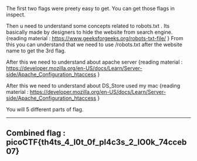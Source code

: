 The first two flags were preety easy to get.
You can get those flags in inspect.

Then u need to understand some concepts related to robots.txt .
Its basically made by designers to hide the website from search engine.
{reading material : https://www.geeksforgeeks.org/robots-txt-file/ } 
From this you can understand that we need to use /robots.txt after the website name to get the 3rd flag.
 
After this we need to understand about apache server
{reading material : https://developer.mozilla.org/en-US/docs/Learn/Server-side/Apache_Configuration_htaccess }

After this we need to understand about DS_Store used my mac 
{reading material : https://developer.mozilla.org/en-US/docs/Learn/Server-side/Apache_Configuration_htaccess } 

You will 5 different parts of flag.

----------------------------------------
Combined flag : picoCTF{th4ts_4_l0t_0f_pl4c3s_2_lO0k_74cceb07}
----------------------------------------